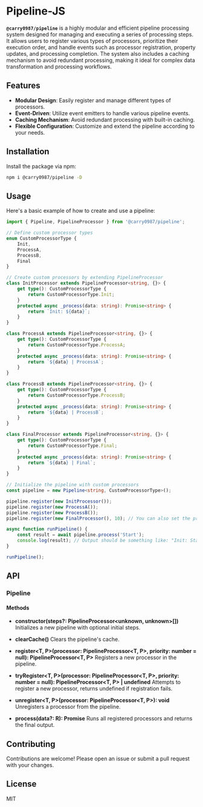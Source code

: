 # Pipeline-JS
**`@carry0987/pipeline`** is a highly modular and efficient pipeline processing system designed for managing and executing a series of processing steps. It allows users to register various types of processors, prioritize their execution order, and handle events such as processor registration, property updates, and processing completion. The system also includes a caching mechanism to avoid redundant processing, making it ideal for complex data transformation and processing workflows.

## Features
- **Modular Design**: Easily register and manage different types of processors.
- **Event-Driven**: Utilize event emitters to handle various pipeline events.
- **Caching Mechanism**: Avoid redundant processing with built-in caching.
- **Flexible Configuration**: Customize and extend the pipeline according to your needs.

## Installation
Install the package via npm:

```bash
npm i @carry0987/pipeline -D
```

## Usage
Here's a basic example of how to create and use a pipeline:

```typescript
import { Pipeline, PipelineProcessor } from '@carry0987/pipeline';

// Define custom processor types
enum CustomProcessorType {
    Init,
    ProcessA,
    ProcessB,
    Final
}

// Create custom processors by extending PipelineProcessor
class InitProcessor extends PipelineProcessor<string, {}> {
    get type(): CustomProcessorType {
        return CustomProcessorType.Init;
    }
    protected async _process(data: string): Promise<string> {
        return `Init: ${data}`;
    }
}

class ProcessA extends PipelineProcessor<string, {}> {
    get type(): CustomProcessorType {
        return CustomProcessorType.ProcessA;
    }
    protected async _process(data: string): Promise<string> {
        return `${data} | ProcessA`;
    }
}

class ProcessB extends PipelineProcessor<string, {}> {
    get type(): CustomProcessorType {
        return CustomProcessorType.ProcessB;
    }
    protected async _process(data: string): Promise<string> {
        return `${data} | ProcessB`;
    }
}

class FinalProcessor extends PipelineProcessor<string, {}> {
    get type(): CustomProcessorType {
        return CustomProcessorType.Final;
    }
    protected async _process(data: string): Promise<string> {
        return `${data} | Final`;
    }
}

// Initialize the pipeline with custom processors
const pipeline = new Pipeline<string, CustomProcessorType>();

pipeline.register(new InitProcessor());
pipeline.register(new ProcessA());
pipeline.register(new ProcessB());
pipeline.register(new FinalProcessor(), 10); // You can also set the priority

async function runPipeline() {
    const result = await pipeline.process('Start');
    console.log(result); // Output should be something like: "Init: Start | ProcessA | ProcessB | Final"
}

runPipeline();
```

## API
### Pipeline
#### Methods
- **constructor(steps?: PipelineProcessor<unknown, unknown>[])**
  Initializes a new pipeline with optional initial steps.

- **clearCache()**
  Clears the pipeline's cache.

- **register<T, P>(processor: PipelineProcessor<T, P>, priority: number = null): PipelineProcessor<T, P>**
  Registers a new processor in the pipeline.

- **tryRegister<T, P>(processor: PipelineProcessor<T, P>, priority: number = null): PipelineProcessor<T, P> | undefined**
  Attempts to register a new processor, returns undefined if registration fails.

- **unregister<T, P>(processor: PipelineProcessor<T, P>): void**
  Unregisters a processor from the pipeline.

- **process(data?: R): Promise<R>**
  Runs all registered processors and returns the final output.

## Contributing
Contributions are welcome! Please open an issue or submit a pull request with your changes.

## License
MIT
